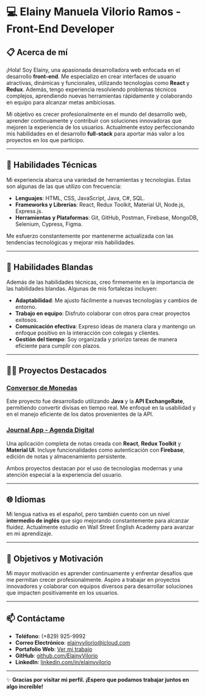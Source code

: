 # 💻 Elainy Manuela Vilorio Ramos - Front-End Developer

## 📋 Acerca de mí
¡Hola! Soy Elainy, una apasionada desarrolladora web enfocada en el desarrollo **front-end**. Me especializo en crear interfaces de usuario atractivas, dinámicas y funcionales, utilizando tecnologías como **React** y **Redux**. Además, tengo experiencia resolviendo problemas técnicos complejos, aprendiendo nuevas herramientas rápidamente y colaborando en equipo para alcanzar metas ambiciosas.

Mi objetivo es crecer profesionalmente en el mundo del desarrollo web, aprender continuamente y contribuir con soluciones innovadoras que mejoren la experiencia de los usuarios. Actualmente estoy perfeccionando mis habilidades en el desarrollo **full-stack** para aportar más valor a los proyectos en los que participo.

---

## 🚀 Habilidades Técnicas
Mi experiencia abarca una variedad de herramientas y tecnologías. Estas son algunas de las que utilizo con frecuencia:

- **Lenguajes**: HTML, CSS, JavaScript, Java, C#, SQL.
- **Frameworks y Librerías**: React, Redux Toolkit, Material UI, Node.js, Express.js.
- **Herramientas y Plataformas**: Git, GitHub, Postman, Firebase, MongoDB, Selenium, Cypress, Figma.

Me esfuerzo constantemente por mantenerme actualizada con las tendencias tecnológicas y mejorar mis habilidades.

---

## 🌟 Habilidades Blandas
Además de las habilidades técnicas, creo firmemente en la importancia de las habilidades blandas. Algunas de mis fortalezas incluyen:

- **Adaptabilidad**: Me ajusto fácilmente a nuevas tecnologías y cambios de entorno.
- **Trabajo en equipo**: Disfruto colaborar con otros para crear proyectos exitosos.
- **Comunicación efectiva**: Expreso ideas de manera clara y mantengo un enfoque positivo en la interacción con colegas y clientes.
- **Gestión del tiempo**: Soy organizada y priorizo tareas de manera eficiente para cumplir con plazos.

---

## 🧑‍💻 Proyectos Destacados
### [Conversor de Monedas](https://github.com/ElainyVilorio/Challenge-Alura-Conversor-de-Monedas)
Este proyecto fue desarrollado utilizando **Java** y la **API ExchangeRate**, permitiendo convertir divisas en tiempo real. Me enfoqué en la usabilidad y en el manejo eficiente de los datos provenientes de la API.

### [Journal App - Agenda Digital](https://github.com/ElainyVilorio/journalapp)
Una aplicación completa de notas creada con **React**, **Redux Toolkit** y **Material UI**. Incluye funcionalidades como autenticación con **Firebase**, edición de notas y almacenamiento persistente.

Ambos proyectos destacan por el uso de tecnologías modernas y una atención especial a la experiencia del usuario.

---

## 🌐 Idiomas
Mi lengua nativa es el español, pero también cuento con un nivel **intermedio de inglés** que sigo mejorando constantemente para alcanzar fluidez. Actualmente estudio en Wall Street English Academy para avanzar en mi aprendizaje.

---

## 🎯 Objetivos y Motivación
Mi mayor motivación es aprender continuamente y enfrentar desafíos que me permitan crecer profesionalmente. Aspiro a trabajar en proyectos innovadores y colaborar con equipos diversos para desarrollar soluciones que impacten positivamente en los usuarios.

---

## 📫 Contáctame
- **Teléfono**: (+829) 925-9992  
- **Correo Electrónico**: [elainyvilorio@icloud.com](mailto:elainyvilorio@icloud.com)  
- **Portafolio Web**: [Ver mi trabajo](https://elainyvilorio.github.io/portfolio)  
- **GitHub**: [github.com/ElainyVilorio](https://github.com/ElainyVilorio)  
- **LinkedIn**: [linkedin.com/in/elainyvilorio](https://linkedin.com/in/elainyvilorio)

---

✨ **Gracias por visitar mi perfil. ¡Espero que podamos trabajar juntos en algo increíble!**
